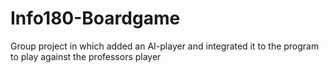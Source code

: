 # Info180-Boardgame
Group project in which added an AI-player and integrated it to the program to play against the professors player

